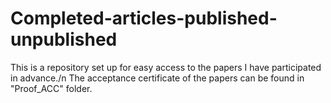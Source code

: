 # Completed-articles-published-unpublished

This is a repository set up for easy access to the papers I have participated in advance./n
The acceptance certificate of the papers can be found in "Proof_ACC" folder.
